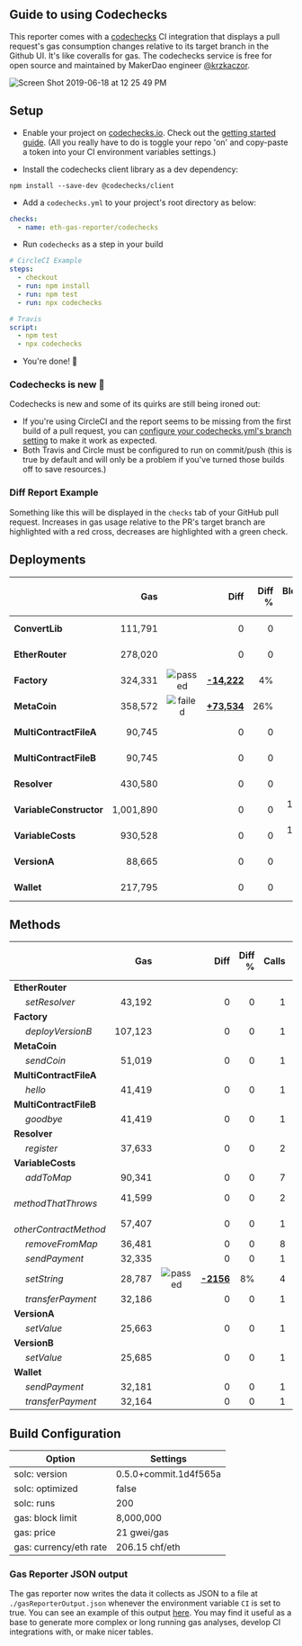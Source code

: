 ## Guide to using Codechecks

This reporter comes with a [codechecks](http://codechecks.io) CI integration that
displays a pull request's gas consumption changes relative to its target branch in the Github UI.
It's like coveralls for gas. The codechecks service is free for open source and maintained by MakerDao engineer [@krzkaczor](https://github.com/krzkaczor).

![Screen Shot 2019-06-18 at 12 25 49 PM](https://user-images.githubusercontent.com/7332026/59713894-47298900-91c5-11e9-8083-233572787cfa.png)

## Setup

- Enable your project on [codechecks.io](https://codechecks.io/). Check out the
  [getting started guide](https://github.com/codechecks/docs/blob/master/getting-started.md). (All
  you really have to do is toggle your repo 'on' and copy-paste a token into your CI environment
  variables settings.)

- Install the codechecks client library as a dev dependency:

```
npm install --save-dev @codechecks/client
```

- Add a `codechecks.yml` to your project's root directory as below:

```yml
checks:
  - name: eth-gas-reporter/codechecks
```

- Run `codechecks` as a step in your build

```yml
# CircleCI Example
steps:
  - checkout
  - run: npm install
  - run: npm test
  - run: npx codechecks

# Travis
script:
  - npm test
  - npx codechecks
```

- You're done! :elephant:

### Codechecks is new :wrench:

Codechecks is new and some of its quirks are still being ironed out:

- If you're using CircleCI and the report seems to be missing from the first
  build of a pull request, you can [configure your codechecks.yml's branch setting](https://github.com/codechecks/docs/blob/master/configuration.md#settings) to make it work as expected.
- Both Travis and Circle must be configured to run on commit/push
  (this is true by default and will only be a problem if you've turned those builds off to save resources.)

### Diff Report Example

Something like this will be displayed in the `checks` tab of your GitHub pull request.
Increases in gas usage relative to the PR's target branch are highlighted with a red cross, decreases are
highlighted with a green check.

## Deployments

|                         |       Gas |                                                                      |            Diff | Diff % | Block % | chf avg cost |
| :---------------------- | --------: | :------------------------------------------------------------------: | --------------: | -----: | ------: | -----------: |
| **ConvertLib**          |   111,791 |                                                                      |               0 |      0 |   1.4 % |         0.48 |
| **EtherRouter**         |   278,020 |                                                                      |               0 |      0 |   3.5 % |         1.20 |
| **Factory**             |   324,331 | ![passed](https://travis-ci.com/images/stroke-icons/icon-passed.png) | [**-14,222**]() |     4% |   4.1 % |         1.40 |
| **MetaCoin**            |   358,572 | ![failed](https://travis-ci.com/images/stroke-icons/icon-failed.png) | [**+73,534**]() |    26% |   4.5 % |         1.55 |
| **MultiContractFileA**  |    90,745 |                                                                      |               0 |      0 |   1.1 % |         0.39 |
| **MultiContractFileB**  |    90,745 |                                                                      |               0 |      0 |   1.1 % |         0.39 |
| **Resolver**            |   430,580 |                                                                      |               0 |      0 |   5.4 % |         1.86 |
| **VariableConstructor** | 1,001,890 |                                                                      |               0 |      0 |  12.5 % |         4.34 |
| **VariableCosts**       |   930,528 |                                                                      |               0 |      0 |  11.6 % |         4.03 |
| **VersionA**            |    88,665 |                                                                      |               0 |      0 |   1.1 % |         0.38 |
| **Wallet**              |   217,795 |                                                                      |               0 |      0 |   2.7 % |         0.94 |

## Methods

|                              |     Gas |                                                                      |          Diff | Diff % | Calls | chf avg cost |
| :--------------------------- | ------: | :------------------------------------------------------------------: | ------------: | -----: | ----: | -----------: |
| **EtherRouter**              |         |                                                                      |               |        |       |              |
|        *setResolver*         |  43,192 |                                                                      |             0 |      0 |     1 |         0.19 |
| **Factory**                  |         |                                                                      |               |        |       |              |
|        *deployVersionB*      | 107,123 |                                                                      |             0 |      0 |     1 |         0.46 |
| **MetaCoin**                 |         |                                                                      |               |        |       |              |
|        *sendCoin*            |  51,019 |                                                                      |             0 |      0 |     1 |         0.22 |
| **MultiContractFileA**       |         |                                                                      |               |        |       |              |
|        *hello*               |  41,419 |                                                                      |             0 |      0 |     1 |         0.18 |
| **MultiContractFileB**       |         |                                                                      |               |        |       |              |
|        *goodbye*             |  41,419 |                                                                      |             0 |      0 |     1 |         0.18 |
| **Resolver**                 |         |                                                                      |               |        |       |              |
|        *register*            |  37,633 |                                                                      |             0 |      0 |     2 |         0.16 |
| **VariableCosts**            |         |                                                                      |               |        |       |              |
|        *addToMap*            |  90,341 |                                                                      |             0 |      0 |     7 |         0.39 |
|        *methodThatThrows*    |  41,599 |                                                                      |             0 |      0 |     2 |         0.18 |
|        *otherContractMethod* |  57,407 |                                                                      |             0 |      0 |     1 |         0.25 |
|        *removeFromMap*       |  36,481 |                                                                      |             0 |      0 |     8 |         0.16 |
|        *sendPayment*         |  32,335 |                                                                      |             0 |      0 |     1 |         0.14 |
|        *setString*           |  28,787 | ![passed](https://travis-ci.com/images/stroke-icons/icon-passed.png) | [**-2156**]() |     8% |     4 |         0.12 |
|        *transferPayment*     |  32,186 |                                                                      |             0 |      0 |     1 |         0.14 |
| **VersionA**                 |         |                                                                      |               |        |       |              |
|        *setValue*            |  25,663 |                                                                      |             0 |      0 |     1 |         0.11 |
| **VersionB**                 |         |                                                                      |               |        |       |              |
|        *setValue*            |  25,685 |                                                                      |             0 |      0 |     1 |         0.11 |
| **Wallet**                   |         |                                                                      |               |        |       |              |
|        *sendPayment*         |  32,181 |                                                                      |             0 |      0 |     1 |         0.14 |
|        *transferPayment*     |  32,164 |                                                                      |             0 |      0 |     1 |         0.14 |

## Build Configuration

| Option                 | Settings              |
| ---------------------- | --------------------- |
| solc: version          | 0.5.0+commit.1d4f565a |
| solc: optimized        | false                 |
| solc: runs             | 200                   |
| gas: block limit       | 8,000,000             |
| gas: price             | 21 gwei/gas           |
| gas: currency/eth rate | 206.15 chf/eth        |

### Gas Reporter JSON output

The gas reporter now writes the data it collects as JSON to a file at `./gasReporterOutput.json` whenever the environment variable `CI` is set to true. You can see an example of this output [here](https://github.com/cgewecke/eth-gas-reporter/blob/master/docs/gasReporterOutput.md).
You may find it useful as a base to generate more complex or long running gas analyses, develop CI integrations with, or make nicer tables.
